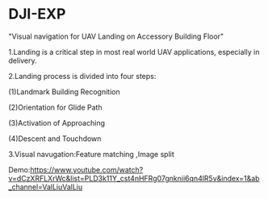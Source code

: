 # DJI-EXP
"Visual navigation for UAV Landing on Accessory Building Floor"

1.Landing is a critical step in most real world UAV applications, especially in delivery.

2.Landing process is divided into four steps:
  
  (1)Landmark Building Recognition   
  
  (2)Orientation for Glide Path 
  
  (3)Activation of Approaching  
  
  (4)Descent and Touchdown

3.Visual navugation:Feature matching ,Image split

Demo:https://www.youtube.com/watch?v=dCzXRFLXrWc&list=PLD3k11Y_cst4nHFRg07gnknii6qn4lR5v&index=1&ab_channel=ValLiuValLiu
